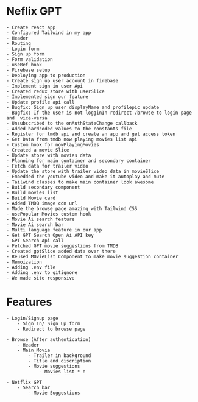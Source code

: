 # Neflix GPT
    - Create react app
    - Configured Tailwind in my app
    - Header
    - Routing
    - Login form 
    - Sign up form
    - Form validation
    - useRef hook
    - Firebase setup
    - Deploying app to production
    - Create sign up user account in firebase
    - Implement sign in user Api
    - Created redux store with userSlice
    - Implemented sign our feature
    - Update profile api call
    - Bugfix: Sign up user displayName and profilepic update
    - Bugfix: If the user is not logginIn redirect /browse to login page and  vice-versa
    - Unsubscribed to the onAuthStateChange callback
    - Added hardcoded values to the constants file
    - Register for tmdb api and create an app and get access token
    - Get Data from tmdb now playing movies list api
    - Custom hook for nowPlayingMovies
    - Created a movie Slice
    - Update store with movies data
    - Planning for main container and secondary container
    - Fetch data for trailer video
    - Update the store with trailer video data in movieSlice
    - Embedded the youtube video and make it autoplay and mute
    - Tailwind classes to make main container look awesome
    - Build secondary component
    - Build movies list
    - Build Movie card
    - Added TMDB image cdn url
    - Made the browse page amazing with Tailwind CSS 
    - usePopular Movies custom hook
    - Movie Ai search feature
    - Movie Ai search bar
    - Multi language feature in our app
    - Get GPT Search Open Ai API key 
    - GPT Search Api call
    - Fetched GPT movie suggestions from TMDB 
    - Created gptSlice added data over there
    - Reused MOvieList Component to make movie suggestion container
    - Memoization
    - Adding .env file 
    - Adding .env to gitignore
    - We made site responsive

# Features 
    - Login/Signup page
        - Sign In/ Sign Up form
        - Redirect to browse page

    - Browse (After authentication)
        - Header
        - Main Movie
            - Trailer in background
            - Title and discription
            - Movie suggestions 
                - Movies list * n
    
    - Netflix GPT
        - Search bar
            - Movie Suggestions
            
        